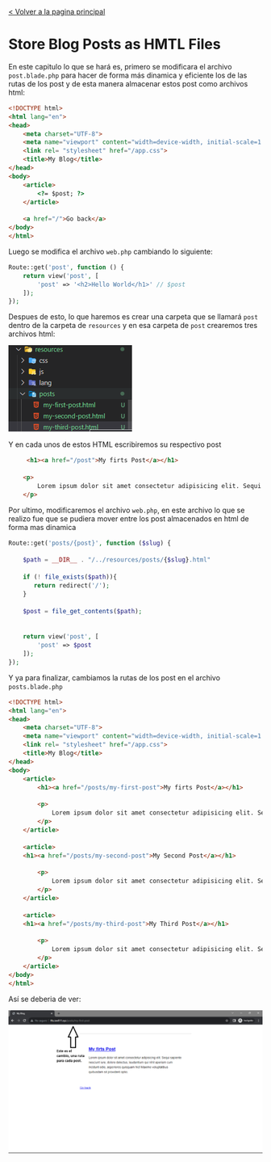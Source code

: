 [< Volver a la pagina principal](/docs/readme.md)

# Store Blog Posts as HMTL Files

En este capitulo lo que se hará es, primero se modificara el archivo `post.blade.php` para hacer de forma más dinamica y eficiente los de las rutas de los post y de esta manera almacenar estos post como archivos html:

```html
<!DOCTYPE html>
<html lang="en">
<head>
    <meta charset="UTF-8">
    <meta name="viewport" content="width=device-width, initial-scale=1.0">
    <link rel= "stylesheet" href="/app.css">
    <title>My Blog</title>
</head>
<body>
    <article>
        <?= $post; ?>
    </article>

    <a href="/">Go back</a>
</body>
</html>
```

Luego se modifica el archivo `web.php` cambiando lo siguiente:

```php
Route::get('post', function () {
    return view('post', [
        'post' => '<h2>Hello World</h1>' // $post
    ]);
});
```

Despues de esto, lo que haremos es crear una carpeta que se llamará `post` dentro de la carpeta de `resources` y en esa carpeta de `post` crearemos tres archivos html:

![Carpeta creada post](images/carpeta-post.png)

Y en cada unos de estos HTML escribiremos su respectivo post

```html
     <h1><a href="/post">My firts Post</a></h1>

    <p>
        Lorem ipsum dolor sit amet consectetur adipisicing elit. Sequi sapiente nesciunt iure, dolore delectus, laudantium qui nihil aperiam cum incidunt odio, asperiores quisquam hic! Maxime voluptatibus quibusdam sit provident optio.
    </p>
```

Por ultimo, modificaremos el archivo `web.php`, en este archivo lo que se realizo fue que se pudiera mover entre los post almacenados en html de forma mas dinamica

```php
Route::get('posts/{post}', function ($slug) {

    $path = __DIR__ . "/../resources/posts/{$slug}.html"

    if (! file_exists($path)){
       return redirect('/');
    }

    $post = file_get_contents($path);


    return view('post', [
        'post' => $post
    ]);
});
```

Y ya para finalizar, cambiamos la rutas de los post en el archivo `posts.blade.php`

```html
<!DOCTYPE html>
<html lang="en">
<head>
    <meta charset="UTF-8">
    <meta name="viewport" content="width=device-width, initial-scale=1.0">
    <link rel= "stylesheet" href="/app.css">
    <title>My Blog</title>
</head>
<body>
    <article>
        <h1><a href="/posts/my-first-post">My firts Post</a></h1>

        <p>
            Lorem ipsum dolor sit amet consectetur adipisicing elit. Sequi sapiente nesciunt iure, dolore delectus, laudantium qui nihil aperiam cum incidunt odio, asperiores quisquam hic! Maxime voluptatibus quibusdam sit provident optio.
        </p>
    </article>

    <article>
    <h1><a href="/posts/my-second-post">My Second Post</a></h1>

        <p>
            Lorem ipsum dolor sit amet consectetur adipisicing elit. Sequi sapiente nesciunt iure, dolore delectus, laudantium qui nihil aperiam cum incidunt odio, asperiores quisquam hic! Maxime voluptatibus quibusdam sit provident optio.
        </p>
    </article>

    <article>
    <h1><a href="/posts/my-third-post">My Third Post</a></h1>

        <p>
            Lorem ipsum dolor sit amet consectetur adipisicing elit. Sequi sapiente nesciunt iure, dolore delectus, laudantium qui nihil aperiam cum incidunt odio, asperiores quisquam hic! Maxime voluptatibus quibusdam sit provident optio.
        </p>
    </article>
</body>
</html>
```

Así se deberia de ver:

![Ruta](images/cambio_ruta.png)




